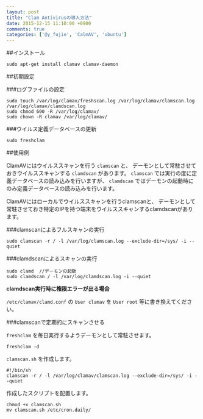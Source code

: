 ```yaml
---
layout: post
title: "Clam Antivirusの導入方法"
date: 2015-12-15 11:10:00 +0900
comments: true
categories: ['@y_fujie', 'CalmAV', 'ubuntu']
---
```



##インストール

```
sudo apt-get install clamav clamav-daemon
```

##初期設定

###ログファイルの設定

```
sudo touch /var/log/clamav/freshscan.log /var/log/clamav/clamscan.log /var/log/clamav/clamdscan.log
sudo chmod 600 -R /var/log/clamav/
sudo chown -R clamav /var/log/clamav/
```

###ウイルス定義データベースの更新

```
sudo freshclam
```

##使用例

ClamAVにはウイルススキャンを行う `clamscan` と、
デーモンとして常駐させておきウイルススキャンする `clamdscan` があります。
`clamscan` では実行の度に定義データベースの読み込みを行いますが、 `clamdscan` ではデーモンの起動時にのみ定義データベースの読み込みを行います。

ClamAVにはローカルでウイルススキャンを行うclamscanと、
デーモンとして常駐させておき特定のIPを持つ端末をウイルススキャンするclamdscanがあります。

###clamscanによるフルスキャンの実行

```
sudo clamscan -r / -l /var/log/clamscan.log --exclude-dir=/sys/ -i --quiet
```

###clamdscanによるスキャンの実行

```
sudo clamd  //デーモンの起動
sudo clamdscan / -l /var/log/clamdscan.log -i --quiet
```

**clamdscan実行時に権限エラーが出る場合**

`/etc/clamav/clamd.conf` の `User clamav` を `User root` 等に書き換えてください。

###clamscanで定期的にスキャンさせる

`freshclam` を毎日実行するようデーモンとして常駐させます。

```
freshclam -d
```

`clamscan.sh` を作成します。

```
#!/bin/sh
clamscan -r / -l /var/log/clamav/clamscan.log --exclude-dir=/sys/ -i --quiet
```

作成したスクリプトを配置します。

```
chmod +x clamscan.sh
mv clamscan.sh /etc/cron.daily/
```
